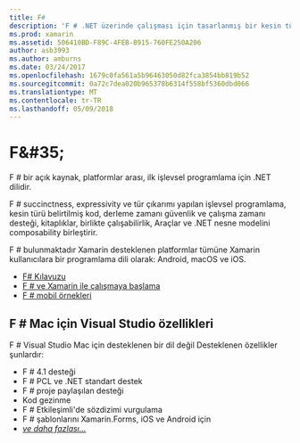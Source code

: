 ```yaml
---
title: F#
description: 'F # .NET üzerinde çalışması için tasarlanmış bir kesin türü belirtilmiş işlevsel programlama dilidir'
ms.prod: xamarin
ms.assetid: 506410BD-F89C-4FEB-8915-760FE250A206
author: asb3993
ms.author: amburns
ms.date: 03/24/2017
ms.openlocfilehash: 1679c0fa561a5b96463050d82fca3854bb819b52
ms.sourcegitcommit: 0a72c7dea020b965378b6314f558bf5360dbd066
ms.translationtype: MT
ms.contentlocale: tr-TR
ms.lasthandoff: 05/09/2018
---
```

# <a name="f35"></a>F&AMP;#35;

F # bir açık kaynak, platformlar arası, ilk işlevsel programlama için .NET dilidir.

F # succinctness, expressivity ve tür çıkarımı yapılan işlevsel programlama, kesin türü belirtilmiş kod, derleme zamanı güvenlik ve çalışma zamanı desteği, kitaplıklar, birlikte çalışabilirlik, Araçlar ve .NET nesne modelini composability birleştirir.

F # bulunmaktadır Xamarin desteklenen platformlar tümüne Xamarin kullanıcılara bir programlama dili olarak: Android, macOS ve iOS.

- [F# Kılavuzu](https://docs.microsoft.com/dotnet/fsharp/)
- [F # ve Xamarin ile çalışmaya başlama](overview.md)
- [F # mobil örnekleri](samples.md)

## <a name="f-features-in-visual-studio-for-mac"></a>F # Mac için Visual Studio özellikleri

F # Visual Studio Mac için desteklenen bir dil değil Desteklenen özellikler şunlardır:

- F # 4.1 desteği
- F # PCL ve .NET standart destek
- F # proje paylaşılan desteği
- Kod gezinme
- F # Etkileşimli'de sözdizimi vurgulama
- F # şablonlarını Xamarin.Forms, iOS ve Android için
- [*ve daha fazlası...*](https://developer.xamarin.com/releases/studio/xamarin.studio_6.0/xamarin.studio_6.0/#F_Enhancements)
